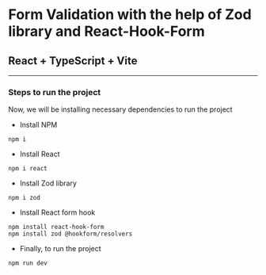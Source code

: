 # Form Validation with the help of Zod library and React-Hook-Form

## React + TypeScript + Vite

---
### Steps to run the project
Now, we will be installing necessary dependencies to run the project
- Install NPM
```
npm i
```
- Install React
```
npm i react
```
- Install Zod library
```
npm i zod
```
- Install React form hook
```
npm install react-hook-form   
npm install zod @hookform/resolvers
```

- Finally, to run the project
```
npm run dev
```